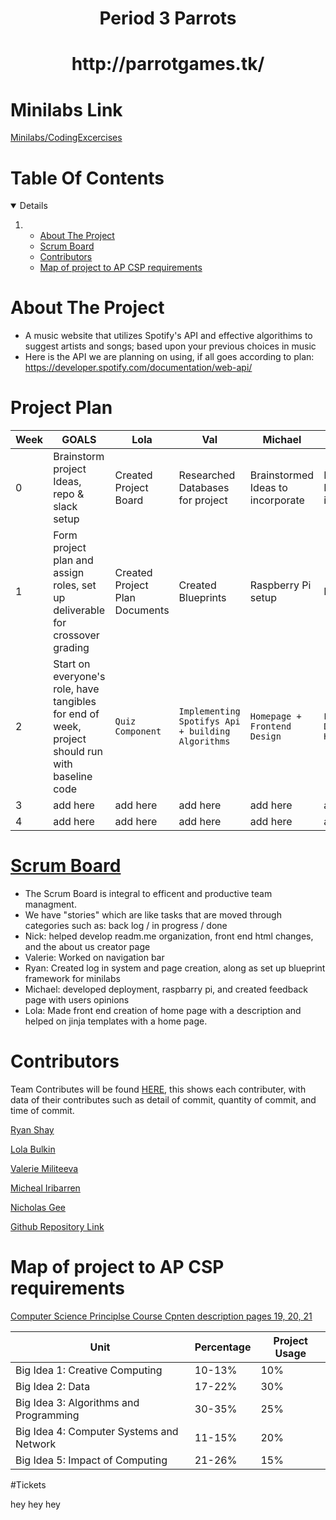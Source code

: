  <!-- PROJECT LOGO -->
<h1 align="center">Period 3 Parrots</h1>
<h1 align="center">http://parrotgames.tk/</h1>

# Minilabs Link
[Minilabs/CodingExcercises](https://github.com/ryanshay18/P3-Parrots/tree/main/codingexercises)


<!-- TABLE OF CONTENTS -->
# Table Of Contents
<details open="open">
  <ol>
    <li>
      <ul>
          <li><a href="#about-the-project">About The Project</a></li> 
          <li><a href="#scrum-board">Scrum Board</a></li>
          <li><a href="#contributors">Contributors</a></li>
          <li><a href="#map-of-project-to-ap-csp-requirements">Map of project to AP CSP requirements</a></li>
      <ul>
    </li>
  </ol>
  </ol>
</details>



# About The Project
 -  A music website that utilizes Spotify's API and effective algorithims to suggest artists and songs; based upon your previous choices in music 
 -  Here is the API we are planning on using, if all goes according to plan: https://developer.spotify.com/documentation/web-api/

# Project Plan
| Week | GOALS | Lola | Val | Michael | Nick | Ryan |
| ------------- | ------------- | ----------- | ----------- | ----------- | ----------- | ----------- |
|  0| Brainstorm project Ideas, repo & slack setup | Created Project Board | Researched Databases for project | Brainstormed Ideas to incorporate| Brainstormed Ideas to incorporate | Created Repo and Scrum Team set-up |
|  1| Form project plan and assign roles, set up deliverable for crossover grading | Created Project Plan Documents | Created Blueprints| Raspberry Pi setup | Routes setup |  Flowchart and Blueprints |
|  2| Start on everyone's role, have tangibles for end of week, project should run with baseline code | ``` Quiz Component ```| ```Implementing Spotifys Api + building Algorithms ``` | ``` Homepage + Frontend Design ``` | ``` Frontend Design + Homepage ``` | ``` Api Work + Algorithms ``` |
|  3| add here| add here | add here | add here | add here | add here |
|  4| add here | add here | add here | add here | add here | add here |
# [Scrum Board](https://github.com/MaxVukovich/P2Lions/projects/1?fullscreen=true)
 - The Scrum Board is integral to efficent and productive team managment. 
 - We have "stories" which are like tasks that are moved through categories such as: back log / in progress / done
 - Nick: helped develop readm.me organization, front end html changes, and the about us creator page
 - Valerie: Worked on navigation bar 
 - Ryan: Created log in system and page creation, along as set up blueprint framework for minilabs
 - Michael: developed deployment, raspbarry pi, and created feedback page with users opinions
 - Lola: Made front end creation of home page with a description and helped on jinja templates with a home page. 
# Contributors
Team Contributes will be found [HERE](https://github.com/ryanshay18/P3Parrots/graphs/contributors), this shows each contributer, with data of their contributes such as detail of commit, quantity of commit, and time of commit.

[Ryan Shay](https://github.com/ryanshay18)

[Lola Bulkin](https://github.com/lolabulkin)

[Valerie Militeeva](https://github.com/valeriemiliteeva)

[Micheal Iribarren](https://github.com/MICHEALIRIBARREN)

[Nicholas Gee](https://github.com/1855495)

[Github Repository Link](https://github.com/ryanshay18/P3Parrots)

# Map of project to AP CSP requirements
[Computer Science Principlse Course Cpnten description pages 19, 20, 21](https://apcentral.collegeboard.org/pdf/ap-computer-science-principles-course-and-exam-description.pdf?course=ap-computer-science-principles)

| Unit | Percentage | Project Usage |
| ------------- | ----------- | ----------- |
|  Big Idea 1: Creative Computing | 10-13% | 10% |
|  Big Idea 2: Data | 17-22% | 30% |
|  Big Idea 3: Algorithms and Programming | 30-35% | 25% |
|  Big Idea 4: Computer Systems and Network | 11-15% | 20% |
|  Big Idea 5: Impact of Computing | 21-26% | 15% |

#Tickets
<!-- # Previous Assignments -->
<!-- Can add previous stuff you did here -->

hey hey hey

